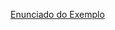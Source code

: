 [Enunciado do Exemplo](https://amignon.notion.site/Exemplo-Polimorfismo-1faaa532187b8039a098e47d00d6ced7)
